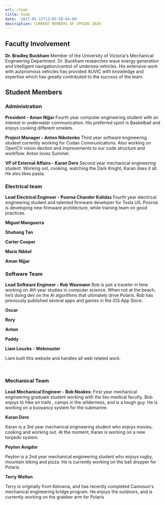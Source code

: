 ```yaml
---
url: /team
title: Team
date: '2017-05-17T13:03:58-04:00'
description: CURRENT MEMBERS OF SPRING 2020
---
```

## Faculty Involvement

**Dr. Bradley Buckham** 
Member of the University of Victoria's Mechanical Engineering Department. Dr. Buckham researches wave energy generation and intelligent navigation/control of undersea vehicles. His extensive work with autonomous vehicles has provided AUVIC with knowledge and expertise which has greatly contributed to the success of the team.

## Student Members

### Administration

**President - Aman Nijjar**
Fourth year computer engineering student with an interest in underwater communication. His preferred sport is Basketball and enjoys cooking different omelets.

**Project Manager - Anton Nikotenko** 
Third year software engineering student currently working for Codan Communications. Also working on OpenCV vision dection and improvements to our code structure and workflow. Anton loves Summer.

**VP of External Affairs - Karan Dere**
Second year mechanical engineering student. Working out, cooking, watching the Dark Knight, Karan does it all. He also likes pasta.

### Electrical team

**Lead Electrical Engineer - Poorna Chander Kalidas**
Fourth year electrical engineering student and talented firmware developer for Tesla US. Poorna is developing new firmware architecture, while training team on good practices.

**Miguel Manguerra**

<!--<p>Second year computer engineering student and hard worker. Quick to learn new things and loves to develop hardware. Enjoys playing team-based video games.</p>
-->

**Shuhang Tan**

<!--<p>Second year electrical engineering student showing dedication and participation. Enjoys playing the piano for friends and family.</p>
-->

**Carter Cooper**

<!--<p>Second year electrical engineering student learning how to program our stm boards and fix power supplies. Hobbies include sitting still and not talking. Big proponent of being a good person.</p>
-->

**Marie Nikkel**

<!--<p>Second year electrical engineering student that is speeding through her career. Marie is developing a PCB to display our submarines status through LEDs!!! and also learning some firmware on the side, with 6 classes to boot! She enjoys living life on the edge with her roomates.</p>
-->

**Aman Nijjar**

### Software Team

**Lead Software Engineer - Rob Wasmann**
Rob is just a traveler in time working on 4th year studies in computer science. When not at the beach, he’s doing dev on the AI algorithms that ultimately drive Polaris. Rob has previously published several apps and games in the iOS App Store.

**Oscar**

**Rory**

**Anton**

**Paddy**

**Liam Loucks - Webmaster**

Liam built this website and handles all web related work. 

<br/>



### Mechanical Team

**Lead Mechanical Engineer - Bob Noakes**:
First year mechanical engineering graduate student working with the bio-medical faculty. Bob enjoys to hike on trails , camps in the wilderness, and is a tough guy. He is working on a buoyancy system for the submarine.

**Karan Dere**

Karan is a 3rd year mechanical engineering student who enjoys movies, cooking and working out. At the moment, Karan is working on a new torpedo system.

**Peyton Avigdor**

Peyton is a 2nd year mechanical engineering student who enjoys rugby, mountain biking and pizza. He is currently working on the ball dropper for Polaris.

**Terry Welton**

Terry is originally from Kelowna, and has recently completed Camosun's mechanical engineering bridge program. He enjoys the outdoors, and is currently working on the grabber arm for Polaris

<!-- WAY To glitchy, figure out later
## ALUMNI

2000-2020:
\\\*\\\*Gabriel Green\\\*\\\*,
\\\*\\\*Silvano Todesco\\\*\\\*,
\\\*\\\*Chris Carpenter\\\*\\\*,
\\\*\\\*Andy Bates\\\*\\\*,
\\\*\\\*Kiera Lane\\\*\\\*,
\\\*\\\*Angel Manguerra\\\*\\\*,
\\\*\\\*Shan Leung\\\*\\\*,
\\\*\\\*Lyden Carvalhal-Smith\\\*\\\*,
\\\*\\\*Anuraag Sinha\\\*\\\*,
\\\*\\\*Keifer Alden\\\*\\\*,
\\\*\\\*RJ Aujla\\\*\\\*
-->

<!-- \\\\\*\\\\\*Robert Keen\\\\\*\\\\\*
Third year software engineering student establishing and maintaining connections with the UVic administration and outside parties. Currently developing OpenCV algorithms for buoy detection. Enjoys lifting weights and producing cinematic brilliance.
-->

<!--\\\\\*\\\\\*Jason McCormick\\\\\*\\\\\*:
Third year mechanical engineering student developing a grabber arm for the manipulation tasks of the competition. Enjoys spending time with friends.
-->

<!--\\\\\*\\\\\*Kevin House\\\\\*\\\\\*
<p>Third year electrical engineering student with a background in construction. Developed the 2019 revision of the hydrophone pre-amplifier with Gabriel Green. Loves making music and DJing.</p>
-->

<!--\\\\\*\\\\\*Damon Aknuh\\\\\*\\\\\*
<p>Fourth year computer engineering student that formerly working for Intel. Damon likes to meet new people and try different activities. He is also a vegetarian that likes leafy foods, such as salads and spinach.</p>
-->

<!--\\\\\*\\\\\*Jason Poon\\\\\*\\\\\*
<p>Fourth year computer student working on the RPM controller for the motor controller. Enjoys working for the club and learning new concepts.</p>
-->

<!--\\\\\*\\\\\*Alec Cox\\\\\*\\\\\*
Fourth year software engineering student developing Polaris's motor control system.
-->

<!--\\\\\*\\\\\*Adam Pachecoamit\\\\\*\\\\\*: 
First year computer science student who enjoys learning about machine learning and music.</p>
-->

<!--EndFragment-->
